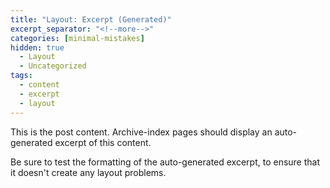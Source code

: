 ```yaml
---
title: "Layout: Excerpt (Generated)"
excerpt_separator: "<!--more-->"
categories: [minimal-mistakes]
hidden: true
  - Layout
  - Uncategorized
tags:
  - content
  - excerpt
  - layout
---
```


This is the post content. Archive-index pages should display an auto-generated excerpt of this content.

<!--more-->

Be sure to test the formatting of the auto-generated excerpt, to ensure that it doesn't create any layout problems.
<!--stackedit_data:
eyJoaXN0b3J5IjpbLTY4MTYxNTI0NF19
-->